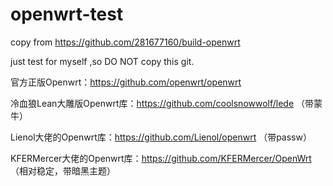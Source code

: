 # openwrt-test
copy from https://github.com/281677160/build-openwrt

just test for myself ,so DO NOT copy this git.

官方正版Openwrt：https://github.com/openwrt/openwrt

冷血狼Lean大雕版Openwrt库：https://github.com/coolsnowwolf/lede （带蒙牛）

Lienol大佬的Openwrt库：https://github.com/Lienol/openwrt （带passw）

KFERMercer大佬的Openwrt库：https://github.com/KFERMercer/OpenWrt （相对稳定，带暗黑主题）
